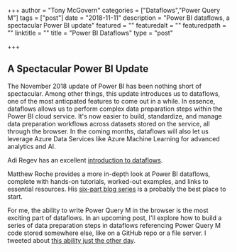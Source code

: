+++
author = "Tony McGovern"
categories = ["Dataflows","Power Query M"]
tags = ["post"]
date = "2018-11-11"
description = "Power BI dataflows, a spectacular Power BI update"
featured = ""
featuredalt = ""
featuredpath = ""
linktitle = ""
title = "Power BI Dataflows"
type = "post"

+++

## A Spectacular Power BI Update

The November 2018 update of Power BI has been nothing short of spectacular. Among other things, this update introduces us to dataflows, one of the most anticpated features to come out in a while. In essence, dataflows allows us to perform complex data preparation steps within the Power BI cloud service. It's now easier to build, standardize, and manage data preparation workflows across datasets stored on the service, all through the browser. In the coming months, dataflows will also let us leverage Azure Data Services like Azure Machine Learning for advanced analytics and AI. 

Adi Regev has an excellent [introduction to dataflows](https://powerbi.microsoft.com/en-us/blog/introducing-power-bi-data-prep-wtih-dataflows/). 

Matthew Roche provides a more in-depth look at Power BI dataflows, complete with hands-on tutorials, worked-out examples, and links to essential resources. His [six-part blog series](https://ssbipolar.com/2018/10/23/dataflows-in-power-bi/) is a probably the best place to start.

For me, the ability to write Power Query M in the browser is the most exciting part of dataflows. In an upcoming post, I'll explore how to build a series of data preparation steps in dataflows referencing Power Query M code stored somewhere else, like on a GitHub repo or a file server. I tweeted about [this ability just the other day](https://twitter.com/tonmcg/status/1060617265501126656).